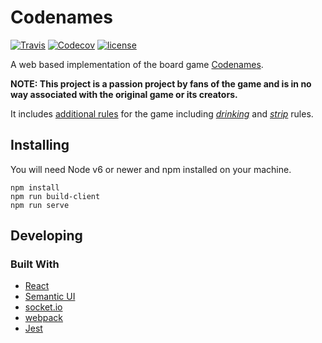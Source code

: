 # Codenames

[![Travis](https://img.shields.io/travis/matthewtole/codenames.svg?style=flat-square)](https://travis-ci.org/matthewtole/codenames) [![Codecov](https://img.shields.io/codecov/c/github/matthewtole/codenames.svg?style=flat-square)](https://codecov.io/gh/matthewtole/codenames) [![license](https://img.shields.io/github/license/matthewtole/codenames.svg?style=flat-square)](./LICENSE)

A web based implementation of the board game [Codenames](https://boardgamegeek.com/boardgame/178900/codenames).

**NOTE: This project is a passion project by fans of the game and is in no way associated with the original game or its creators.**

It includes [additional rules](./docs/rules.md) for the game including [*drinking*](./docs/rules.md/#drinking-rules) and [*strip*](./docs/rules.md#strip-rules) rules.

## Installing

You will need Node v6 or newer and npm installed on your machine.

```shell
npm install
npm run build-client
npm run serve
```

## Developing

### Built With

* [React](https://reactjs.org/)
* [Semantic UI](http://react.semantic-ui.com)
* [socket.io](socket.io)
* [webpack](webpack.js.org)
* [Jest](https://facebook.github.io/jest/)

